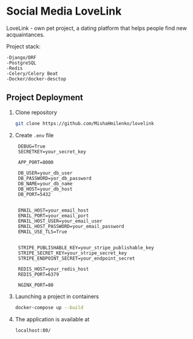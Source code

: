 # Social Media LoveLink
LoveLink - own pet project, a dating platform that helps people find new acquaintances.

Project stack:
  ```
  -Django/DRF
  -PostgreSQL
  -Redis
  -Celery/Celery Beat
  -Docker/docker-desctop
  ```
## Project Deployment

1. Clone repository
   ```bash
   git clone https://github.com/MishaHmilenko/lovelink
   ```

2. Create `.env` file
   ```
    DEBUG=True
    SECRETKEY=your_secret_key

    APP_PORT=8000
    
    DB_USER=your_db_user
    DB_PASSWORD=yor_db_password
    DB_NAME=your_db_name
    DB_HOST=your_db_host
    DB_PORT=5432
    
    
    EMAIL_HOST=your_email_host
    EMAIL_PORT=your_email_port
    EMAIL_HOST_USER=your_email_user
    EMAIL_HOST_PASSWORD=your_email_password
    EMAIL_USE_TLS=True
    
    
    STRIPE_PUBLISHABLE_KEY=your_stripe_publishable_key
    STRIPE_SECRET_KEY=your_stripe_secret_key
    STRIPE_ENDPOINT_SECRET=your_endpoint_secret
    
    REDIS_HOST=your_redis_host
    REDIS_PORT=6379
    
    NGINX_PORT=80
   ```

3. Launching a project in containers
   ```bash
   docker-compose up --build
   ```

4.  The application is available at
    ```
    localhost:80/
    ```

